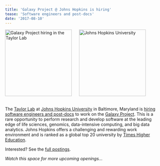 ```yaml
---
title: 'Galaxy Project @ Johns Hopkins is hiring'
tease: 'Software engineers and post-docs'
date: '2017-08-10'
---
```

<div class="center">
<a href="/galaxy-is-hiring/"><img src="/images/news-graphics/GalaxyIsHiringWordCloud2.png" alt="Galaxy Project hiring in the Taylor Lab" width="220" /></a>
&nbsp;&nbsp;&nbsp;&nbsp; <a href="http://www.johnshopkins.edu/"><img src="/images/logos/JohnsHopkins.png" alt="Johns Hopkins University" width="220" /></a>
</div>
<br />

The [Taylor Lab](http://taylorlab.org/) at [Johns Hopkins University](https://jhu.edu/) in Baltimore, Maryland is [hiring software engineers and post-docs](/galaxy-is-hiring/) to work on the [Galaxy Project](/).  This is a rare opportunity to perform research and develop software at the leading edge of life sciences, genomics, data-intensive computing, and big data analytics. Johns Hopkins offers a challenging and rewarding work environment and is ranked as a global top 20 university by [Times Higher Education](https://www.timeshighereducation.com/world-university-rankings/johns-hopkins-university). 

Interested?  See the [full postings](/galaxy-is-hiring/).

*Watch this space for more upcoming openings...*
